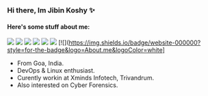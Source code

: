 ### Hi there, Im Jibin Koshy ✨

<h4> Here's some stuff about me: </h4>

[![](https://img.shields.io/badge/-Facebook-informational?style=for-the-badge&logo=facebook&logoColor=white&color=3b5998)](https://www.facebook.com/jibin.koshy07/)
[![](https://img.shields.io/badge/-Twitter-informational?style=for-the-badge&logo=twitter&logoColor=white&color=00aced)](https://twitter.com/98EC70)
[![](https://img.shields.io/badge/-Instagram-informational?style=for-the-badge&logo=instagram&logoColor=white&color=C13584)](https://instagram.com/jibu.psy)
[![](https://img.shields.io/badge/-Linkedin-informational?style=for-the-badge&logo=linkedin&logoColor=white&color=2867B2)](https://www.linkedin.com/in/jibin-koshy-875b94161/)
[![](https://img.shields.io/badge/-Telegram-informational?style=for-the-badge&logo=telegram&logoColor=white&color=0088cc)](https://t.me/jibu0510)
[![](https://img.shields.io/badge/-Discord-informational?style=for-the-badge&logo=discord&logoColor=white&color=7289da)](https://discordapp.com/users/812709938882674749)
[![](https://img.shields.io/badge/website-000000?style=for-the-badge&logo=About.me&logoColor=white]

- From Goa, India. </br>
- DevOps & Linux enthusiast.</br>
- Curently workin at Xminds Infotech, Trivandrum.</br>
- Also interested on Cyber Forensics.</br>
